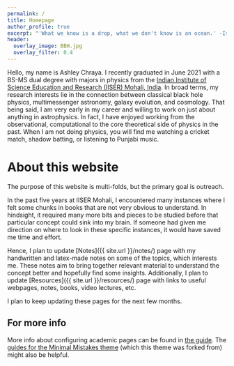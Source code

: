 ```yaml
---
permalink: /
title: Homepage
author_profile: true
excerpt: "'What we know is a drop, what we don't know is an ocean.' -Isaac Newton"
header:
  overlay_image: BBH.jpg
  overlay_filter: 0.4
---
```


Hello, my name is Ashley Chraya. I recently graduated in June 2021 with a BS-MS dual degree with majors in physics from the [Indian Institute of Science Education and Research (IISER) Mohali, India](https://www.iisermohali.ac.in/). In broad terms, my research interests lie in the connection between classical black hole physics, multimessenger astronomy, galaxy evolution, and cosmology. That being said, I am very early in my career and willing to work on just about anything in astrophysics. In fact, I have enjoyed working from the observational, computational to the core theoretical side of physics in the past. When I am not doing physics, you will find me watching a cricket match, shadow batting, or listening to Punjabi music.

About this website
======
The purpose of this website is multi-folds, but the primary goal is outreach. 

In the past five years at IISER Mohali, I encountered many instances where I felt some chunks in books that are not very obvious to understand. In hindsight, it required many more bits and pieces to be studied before that particular concept could sink into my brain. If someone had given me direction on where to look in these specific instances, it would have saved me time and effort. 

Hence, I plan to update [Notes]({{ site.url }}/notes/) page with my handwritten and latex-made notes on some of the topics, which interests me. These notes aim to bring together relevant material to understand the concept better and hopefully find some insights. Additionally, I plan to update [Resources]({{ site.url }}/resources/) page with links to useful webpages, notes, books, video lectures, etc.

I plan to keep updating these pages for the next few months.

For more info
------
More info about configuring academic pages can be found in [the guide](https://academicpages.github.io/markdown/). The [guides for the Minimal Mistakes theme](https://mmistakes.github.io/minimal-mistakes/docs/configuration/) (which this theme was forked from) might also be helpful.
